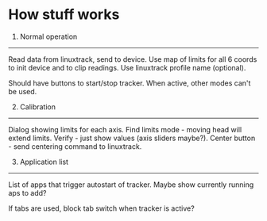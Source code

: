 How stuff works
===============

1. Normal operation
-------------------
Read data from linuxtrack, send to device.
Use map of limits for all 6 coords to init device and to clip readings.
Use linuxtrack profile name (optional).

Should have buttons to start/stop tracker. When active, other modes can't be
used.

2. Calibration
--------------
Dialog showing limits for each axis.
Find limits mode - moving head will extend
limits.
Verify - just show values (axis sliders maybe?).
Center button - send centering command to linuxtrack.

3. Application list
-------------------
List of apps that trigger autostart of tracker.
Maybe show currently running aps to add?

If tabs are used, block tab switch when tracker is active?
